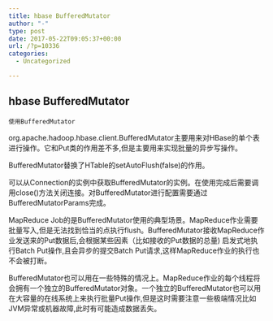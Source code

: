```yaml
---
title: hbase BufferedMutator
author: "-"
type: post
date: 2017-05-22T09:05:37+00:00
url: /?p=10336
categories:
  - Uncategorized

---
```

## hbase BufferedMutator

  
    使用BufferedMutator
  




org.apache.hadoop.hbase.client.BufferedMutator主要用来对HBase的单个表进行操作。它和Put类的作用差不多,但是主要用来实现批量的异步写操作。

BufferedMutator替换了HTable的setAutoFlush(false)的作用。

可以从Connection的实例中获取BufferedMutator的实例。在使用完成后需要调用close()方法关闭连接。对BufferedMutator进行配置需要通过BufferedMutatorParams完成。

MapReduce Job的是BufferedMutator使用的典型场景。MapReduce作业需要批量写入,但是无法找到恰当的点执行flush。BufferedMutator接收MapReduce作业发送来的Put数据后,会根据某些因素（比如接收的Put数据的总量) 启发式地执行Batch Put操作,且会异步的提交Batch Put请求,这样MapReduce作业的执行也不会被打断。

BufferedMutator也可以用在一些特殊的情况上。MapReduce作业的每个线程将会拥有一个独立的BufferedMutator对象。一个独立的BufferedMutator也可以用在大容量的在线系统上来执行批量Put操作,但是这时需要注意一些极端情况比如JVM异常或机器故障,此时有可能造成数据丢失。